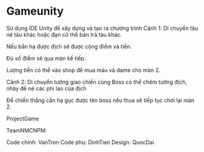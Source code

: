 # Gameunity
Sử dụng IDE Unity để xây dựng và tạo ra chương trình
Cảnh 1: Di chuyển tàu né tàu khác hoặc đạn có thể bán trả tàu khác.

Nếu bắn hạ được địch sẽ được cộng điểm và tiền.

Đủ số điểm sẽ qua màn kế tiếp.

Lượng tiền có thể vào shop để mua máu và dame cho màn 2.

Cảnh 2: Di chuyển tướng giao chiến cùng Boss có thể chém tướng địch, nhảy để né các phi lao của địch

Để chiến thắng cần hạ gục được tên boss nếu thua sẽ tiếp tục chơi lại màn 2.

ProjectGame

TeamNMCNPM:

Code chính: VanTron
Code phụ: DinhTien
Design: QuocDai

